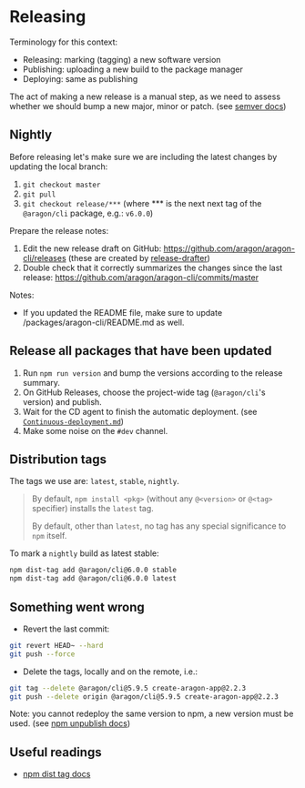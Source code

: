 # Releasing

Terminology for this context:

- Releasing: marking (tagging) a new software version
- Publishing: uploading a new build to the package manager
- Deploying: same as publishing

The act of making a new release is a manual step, as we need to assess whether we should bump a new
major, minor or patch. (see [semver docs](https://semver.org/))

## Nightly

Before releasing let's make sure we are including the latest changes by updating the local branch:

1. `git checkout master`
2. `git pull`
3. `git checkout release/***` (where *** is the next next tag of the `@aragon/cli` package, e.g.: `v6.0.0`)

Prepare the release notes:

1. Edit the new release draft on GitHub: <https://github.com/aragon/aragon-cli/releases>
   (these are created by [release-drafter](https://github.com/apps/release-drafter))
2. Double check that it correctly summarizes the changes since the last release: <https://github.com/aragon/aragon-cli/commits/master>

Notes:

- If you updated the README file, make sure to update /packages/aragon-cli/README.md as well.

## Release all packages that have been updated

1. Run `npm run version` and bump the versions according to the release summary.
2. On GitHub Releases, choose the project-wide tag (`@aragon/cli`'s version) and publish.
3. Wait for the CD agent to finish the automatic deployment. (see [`Continuous-deployment.md`](/docs-internal/Continuous-deployment.md))
4. Make some noise on the `#dev` channel.

## Distribution tags

The tags we use are: `latest`, `stable`, `nightly`.

> By default, `npm install <pkg>` (without any `@<version>` or `@<tag>` specifier) installs the `latest` tag.
>
> By default, other than `latest`, no tag has any special significance to `npm` itself.

To mark a `nightly` build as latest stable:

```sh
npm dist-tag add @aragon/cli@6.0.0 stable
npm dist-tag add @aragon/cli@6.0.0 latest
```

## Something went wrong

- Revert the last commit:

```sh
git revert HEAD~ --hard
git push --force
```

- Delete the tags, locally and on the remote, i.e.:

```sh
git tag --delete @aragon/cli@5.9.5 create-aragon-app@2.2.3
git push --delete origin @aragon/cli@5.9.5 create-aragon-app@2.2.3
```

Note: you cannot redeploy the same version to npm, a new version must be used.
(see [npm unpublish docs](https://docs.npmjs.com/cli/unpublish))

## Useful readings

- [npm dist tag docs](https://docs.npmjs.com/cli/dist-tag)
